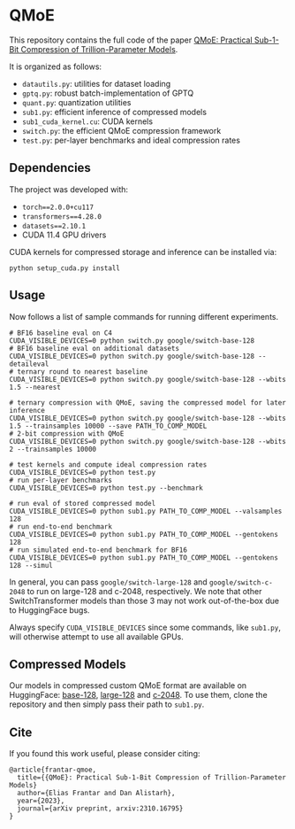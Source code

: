 # QMoE

This repository contains the full code of the paper [QMoE: Practical Sub-1-Bit Compression of Trillion-Parameter Models](https://arxiv.org/abs/2310.16795).

It is organized as follows:

* `datautils.py`: utilities for dataset loading
* `gptq.py`: robust batch-implementation of GPTQ
* `quant.py`: quantization utilities
* `sub1.py`: efficient inference of compressed models 
* `sub1_cuda_kernel.cu`: CUDA kernels
* `switch.py`: the efficient QMoE compression framework
* `test.py`: per-layer benchmarks and ideal compression rates 

## Dependencies

The project was developed with:

* `torch==2.0.0+cu117`
* `transformers==4.28.0`
* `datasets==2.10.1` 
* CUDA 11.4 GPU drivers

CUDA kernels for compressed storage and inference can be installed via:

```
python setup_cuda.py install
```

## Usage

Now follows a list of sample commands for running different experiments.

```
# BF16 baseline eval on C4 
CUDA_VISIBLE_DEVICES=0 python switch.py google/switch-base-128 
# BF16 baseline eval on additional datasets 
CUDA_VISIBLE_DEVICES=0 python switch.py google/switch-base-128 --detaileval
# ternary round to nearest baseline 
CUDA_VISIBLE_DEVICES=0 python switch.py google/switch-base-128 --wbits 1.5 --nearest 

# ternary compression with QMoE, saving the compressed model for later inference
CUDA_VISIBLE_DEVICES=0 python switch.py google/switch-base-128 --wbits 1.5 --trainsamples 10000 --save PATH_TO_COMP_MODEL
# 2-bit compression with QMoE
CUDA_VISIBLE_DEVICES=0 python switch.py google/switch-base-128 --wbits 2 --trainsamples 10000

# test kernels and compute ideal compression rates 
CUDA_VISIBLE_DEVICES=0 python test.py
# run per-layer benchmarks
CUDA_VISIBLE_DEVICES=0 python test.py --benchmark

# run eval of stored compressed model
CUDA_VISIBLE_DEVICES=0 python sub1.py PATH_TO_COMP_MODEL --valsamples 128 
# run end-to-end benchmark
CUDA_VISIBLE_DEVICES=0 python sub1.py PATH_TO_COMP_MODEL --gentokens 128
# run simulated end-to-end benchmark for BF16
CUDA_VISIBLE_DEVICES=0 python sub1.py PATH_TO_COMP_MODEL --gentokens 128 --simul
```

In general, you can pass `google/switch-large-128` and `google/switch-c-2048` to run on large-128 and c-2048, respectively. We note that other SwitchTransformer models than those 3 may not work out-of-the-box due to HuggingFace bugs.

Always specify `CUDA_VISIBLE_DEVICES` since some commands, like `sub1.py`, will otherwise attempt to use all available GPUs.

## Compressed Models

Our models in compressed custom QMoE format are available on HuggingFace: [base-128](https://huggingface.co/ISTA-DASLab/switch-base-128_qmoe), [large-128](https://huggingface.co/ISTA-DASLab/switch-large-128_qmoe) and [c-2048](https://huggingface.co/ISTA-DASLab/switch-c-2048_qmoe). To use them, clone the repository and then simply pass their path to `sub1.py`.

## Cite

If you found this work useful, please consider citing: 

```
@article{frantar-qmoe,
  title={{QMoE}: Practical Sub-1-Bit Compression of Trillion-Parameter Models}
  author={Elias Frantar and Dan Alistarh},
  year={2023},
  journal={arXiv preprint, arxiv:2310.16795}
}
```
